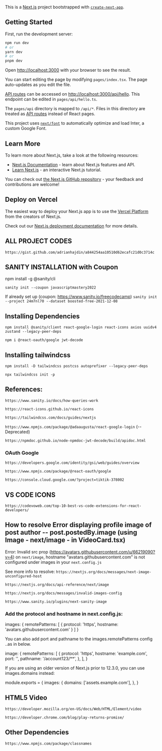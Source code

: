 This is a [Next.js](https://nextjs.org/) project bootstrapped with [`create-next-app`](https://github.com/vercel/next.js/tree/canary/packages/create-next-app).

## Getting Started

First, run the development server:

```bash
npm run dev
# or
yarn dev
# or
pnpm dev
```

Open [http://localhost:3000](http://localhost:3000) with your browser to see the result.

You can start editing the page by modifying `pages/index.tsx`. The page auto-updates as you edit the file.

[API routes](https://nextjs.org/docs/api-routes/introduction) can be accessed on [http://localhost:3000/api/hello](http://localhost:3000/api/hello). This endpoint can be edited in `pages/api/hello.ts`.

The `pages/api` directory is mapped to `/api/*`. Files in this directory are treated as [API routes](https://nextjs.org/docs/api-routes/introduction) instead of React pages.

This project uses [`next/font`](https://nextjs.org/docs/basic-features/font-optimization) to automatically optimize and load Inter, a custom Google Font.

## Learn More

To learn more about Next.js, take a look at the following resources:

- [Next.js Documentation](https://nextjs.org/docs) - learn about Next.js features and API.
- [Learn Next.js](https://nextjs.org/learn) - an interactive Next.js tutorial.

You can check out [the Next.js GitHub repository](https://github.com/vercel/next.js/) - your feedback and contributions are welcome!

## Deploy on Vercel

The easiest way to deploy your Next.js app is to use the [Vercel Platform](https://vercel.com/new?utm_medium=default-template&filter=next.js&utm_source=create-next-app&utm_campaign=create-next-app-readme) from the creators of Next.js.

Check out our [Next.js deployment documentation](https://nextjs.org/docs/deployment) for more details.


## ALL PROJECT CODES

`https://gist.github.com/adrianhajdin/a844254aa10510d62ecafc21d0c3714c`

## SANITY INSTALLATION with Coupon

npm install -g @sanity/cli

`sanity init --coupon javascriptmastery2022`

If already set up (coupon: https://www.sanity.io/freecodecamp)
`sanity init --project 24m7nl70 --dataset boosted-free-2021-12-08`

## Installing Dependencies

`npm install @sanity/client react-google-login react-icons axios uuidv4 zustand --legacy-peer-deps`


`npm i @react-oauth/google jwt-decode`

## Installing tailwindcss

`npm install -D tailwindcss postcss autoprefixer --legacy-peer-deps`

`npx tailwindcss init -p`

## References:

`https://www.sanity.io/docs/how-queries-work`

`https://react-icons.github.io/react-icons`

`https://tailwindcss.com/docs/guides/nextjs`

`https://www.npmjs.com/package/@adaaugusta/react-google-login` (--Deprecated)

`https://npmdoc.github.io/node-npmdoc-jwt-decode/build/apidoc.html`

### OAuth Google

`https://developers.google.com/identity/gsi/web/guides/overview`

`https://www.npmjs.com/package/@react-oauth/google`

`https://console.cloud.google.com/?project=tiktik-378002`

## VS CODE ICONS

`https://codevoweb.com/top-10-best-vs-code-extensions-for-react-developers/`


## How to resolve Error displaying profile image of post author -- post.postedBy.image (using Image - next/image - in VideoCard.tsx)

Error: Invalid src prop (https://avatars.githubusercontent.com/u/66219090?v=4) on `next/image`, hostname "avatars.githubusercontent.com" is not configured under images in your `next.config.js`

See more info to resolve: 
`https://nextjs.org/docs/messages/next-image-unconfigured-host`

`https://nextjs.org/docs/api-reference/next/image`

`https://nextjs.org/docs/messages/invalid-images-config`

`https://www.sanity.io/plugins/next-sanity-image`

### Add the protocol and hostname in next.config.js:

images: {
  remotePatterns: [
    {
      protocol: 'https',
      hostname: 'avatars.githubusercontent.com'
    }
  ]
}

You can also add port and pathname to the images.remotePatterns config ..as in below.

image: {
    remotePatterns: [
        {
            protocol: 'https',
            hostname: 'example.com',
            port: '',
            pathname: '/account123/**',
        },
    ],
}

If you are using an older version of Next.js prior to 12.3.0, you can use images.domains instead:

<!-- next.config.js -->
module.exports = {
  images: {
    domains: ['assets.example.com'],
  },
}

## HTML5 Video

`https://developer.mozilla.org/en-US/docs/Web/HTML/Element/video`

`https://developer.chrome.com/blog/play-returns-promise/`


## Other Dependencies

`https://www.npmjs.com/package/classnames`